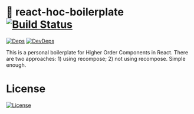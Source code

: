 # 🦄 react-hoc-boilerplate [![Build Status][travis-image]][travis-url]
[![Deps][npm-deps-image]][npm-deps-url] [![DevDeps][npm-devdeps-image]][npm-devdeps-url]

This is a personal boilerplate for Higher Order Components in React. There
are two approaches: 1) using recompose; 2) not using recompose. Simple enough.

# License
[![License][git-license-image]][git-license-url]

[git-license-url]: https://github.com/moimikey/react-hoc-boilerplate/blob/master/LICENSE
[git-license-image]: https://img.shields.io/github/license/moimikey/react-hoc-boilerplate.svg
[npm-version-url]: https://www.npmjs.com/package/react-hoc-boilerplate
[npm-version-image]: https://img.shields.io/npm/v/react-hoc-boilerplate.svg
[npm-deps-url]: https://david-dm.org/moimikey/react-hoc-boilerplate
[npm-deps-image]: https://img.shields.io/david/moimikey/react-hoc-boilerplate.svg
[npm-devdeps-url]: https://david-dm.org/moimikey/react-hoc-boilerplate
[npm-devdeps-image]: https://img.shields.io/david/dev/moimikey/react-hoc-boilerplate.svg
[travis-url]: https://travis-ci.org/moimikey/react-hoc-boilerplate
[travis-image]: https://travis-ci.org/moimikey/react-hoc-boilerplate.svg?branch=master
